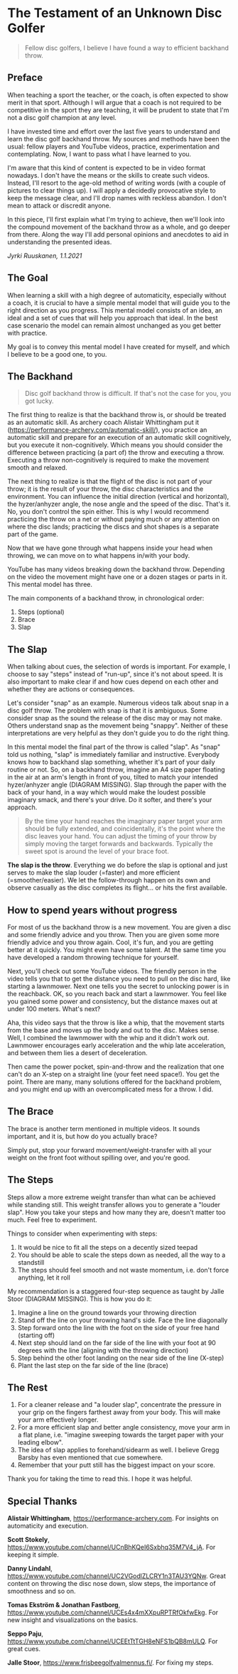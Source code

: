 # The Testament of an Unknown Disc Golfer

> Fellow disc golfers, I believe I have found a way to efficient backhand throw.

## Preface

When teaching a sport the teacher, or the coach, is often expected to show merit in that sport. Although I will argue that a coach is not required to be competitive in the sport they are teaching, it will be prudent to state that I'm not a disc golf champion at any level.

I have invested time and effort over the last five years to understand and learn the disc golf backhand throw. My sources and methods have been the usual: fellow players and YouTube videos, practice, experimentation and contemplating. Now, I want to pass what I have learned to you.

I'm aware that this kind of content is expected to be in video format nowadays. I don't have the means or the skills to create such videos. Instead, I'll resort to the age-old method of writing words (with a couple of pictures to clear things up). I will apply a decidedly provocative style to keep the message clear, and I'll drop names with reckless abandon. I don't mean to attack or discredit anyone.

In this piece, I'll first explain what I'm trying to achieve, then we'll look into the compound movement of the backhand throw as a whole, and go deeper from there. Along the way I'll add personal opinions and anecdotes to aid in understanding the presented ideas.

*Jyrki Ruuskanen, 1.1.2021*

## The Goal

When learning a skill with a high degree of automaticity, especially without a coach, it is crucial to have a simple mental model that will guide you to the right direction as you progress. This mental model consists of an idea, an ideal and a set of cues that will help you approach that ideal. In the best case scenario the model can remain almost unchanged as you get better with practice.

My goal is to convey this mental model I have created for myself, and which I believe to be a good one, to you.

## The Backhand

> Disc golf backhand throw is difficult. If that's not the case for you, you got lucky.

The first thing to realize is that the backhand throw is, or should be treated as an automatic skill. As archery coach Alistair Whittingham put it (https://performance-archery.com/automatic-skill/), you practice an automatic skill and prepare for an execution of an automatic skill cognitively, but you execute it non-cognitively. Which means you should consider the difference between practicing (a part of) the throw and executing a throw. Executing a throw non-cognitively is required to make the movement smooth and relaxed.

The next thing to realize is that the flight of the disc is not part of your throw; it is the result of your throw, the disc characteristics and the environment. You can influence the initial direction (vertical and horizontal), the hyzer/anhyzer angle, the nose angle and the speed of the disc. That's it. No, you don't control the spin either. This is why I would recommend practicing the throw on a net or without paying much or any attention on where the disc lands; practicing the discs and shot shapes is a separate part of the game.

Now that we have gone through what happens inside your head when throwing, we can move on to what happens in/with your body.

YouTube has many videos breaking down the backhand throw. Depending on the video the movement might have one or a dozen stages or parts in it. This mental model has three.

The main components of a backhand throw, in chronological order:
1. Steps (optional)
2. Brace
3. Slap

## The Slap

When talking about cues, the selection of words is important. For example, I choose to say "steps" instead of "run-up", since it's not about speed. It is also important to make clear if and how cues depend on each other and whether they are actions or consequences.

Let's consider "snap" as an example. Numerous videos talk about snap in a disc golf throw. The problem with snap is that it is ambiguous. Some consider snap as the sound the release of the disc may or may not make. Others understand snap as the movement being "snappy". Neither of these interpretations are very helpful as they don't guide you to do the right thing.

In this mental model the final part of the throw is called "slap". As "snap" told us nothing, "slap" is immediately familiar and instructive. Everybody knows how to backhand slap something, whether it's part of your daily routine or not. So, on a backhand throw, imagine an A4 size paper floating in the air at an arm's length in front of you, tilted to match your intended hyzer/anhyzer angle (DIAGRAM MISSING). Slap through the paper with the back of your hand, in a way which would make the loudest possible imaginary smack, and there's your drive. Do it softer, and there's your approach.

> By the time your hand reaches the imaginary paper target your arm should be fully extended, and coincidentally, it's the point where the disc leaves your hand. You can adjust the timing of your throw by simply moving the target forwards and backwards. Typically the sweet spot is around the level of your brace foot.

**The slap is the throw**. Everything we do before the slap is optional and just serves to make the slap louder (=faster) and more efficient (=smoother/easier). We let the follow-through happen on its own and observe casually as the disc completes its flight... or hits the first available.

## How to spend years without progress

For most of us the backhand throw is a new movement. You are given a disc and some friendly advice and you throw. Then you are given some more friendly advice and you throw again. Cool, it's fun, and you are getting better at it quickly. You might even have some talent. At the same time you have developed a random throwing technique for yourself.

Next, you'll check out some YouTube videos. The friendly person in the video tells you that to get the distance you need to pull on the disc hard, like starting a lawnmower. Next one tells you the secret to unlocking power is in the reachback. OK, so you reach back and start a lawnmower. You feel like you gained some power and consistency, but the distance maxes out at under 100 meters. What's next?

Aha, this video says that the throw is like a whip, that the movement starts from the base and moves up the body and out to the disc. Makes sense. Well, I combined the lawnmower with the whip and it didn't work out. Lawnmower encourages early acceleration and the whip late acceleration, and between them lies a desert of deceleration.

Then came the power pocket, spin-and-throw and the realization that one can't do an X-step on a straight line (your feet need space!). You get the point. There are many, many solutions offered for the backhand problem, and you might end up with an overcomplicated mess for a throw. I did.

## The Brace

The brace is another term mentioned in multiple videos. It sounds important, and it is, but how do you actually brace?

Simply put, stop your forward movement/weight-transfer with all your weight on the front foot without spilling over, and you're good.

## The Steps

Steps allow a more extreme weight transfer than what can be achieved while standing still. This weight transfer allows you to generate a "louder slap". How you take your steps and how many they are, doesn't matter too much. Feel free to experiment.

Things to consider when experimenting with steps:
1. It would be nice to fit all the steps on a decently sized teepad
2. You should be able to scale the steps down as needed, all the way to a standstill
3. The steps should feel smooth and not waste momentum, i.e. don't force anything, let it roll

My recommendation is a staggered four-step sequence as taught by Jalle Stoor (DIAGRAM MISSING). This is how you do it:
1. Imagine a line on the ground towards your throwing direction
2. Stand off the line on your throwing hand's side. Face the line diagonally
3. Step forward onto the line with the foot on the side of your free hand (starting off)
4. Next step should land on the far side of the line with your foot at 90 degrees with the line (aligning with the throwing direction)
5. Step behind the other foot landing on the near side of the line (X-step)
6. Plant the last step on the far side of the line (brace)

## The Rest

1. For a cleaner release and "a louder slap", concentrate the pressure in your grip on the fingers farthest away from your body. This will make your arm effectively longer.
2. For a more efficient slap and better angle consistency, move your arm in a flat plane, i.e. "imagine sweeping towards the target paper with your leading elbow".
3. The idea of slap applies to forehand/sidearm as well. I believe Gregg Barsby has even mentioned that cue somewhere.
4. Remember that your putt still has the biggest impact on your score.

Thank you for taking the time to read this. I hope it was helpful.

## Special Thanks

**Alistair Whittingham**, https://performance-archery.com. For insights on automaticity and execution.

**Scott Stokely**, https://www.youtube.com/channel/UCnBhKQeI6Sxbhq35M7V4_jA. For keeping it simple.

**Danny Lindahl**, https://www.youtube.com/channel/UC2VGodlZLCRY1n3TAU3YQNw. Great content on throwing the disc nose down, slow steps, the importance of smoothness and so on.

**Tomas Ekström & Jonathan Fastborg**, https://www.youtube.com/channel/UCEs4x4mXXpuRPTRfOkfwEkg. For new insight and visualizations on the basics.

**Seppo Paju**, https://www.youtube.com/channel/UCEEtTtTGH8eNFS1bQB8mULQ. For great cues.

**Jalle Stoor**, https://www.frisbeegolfvalmennus.fi/. For fixing my steps.